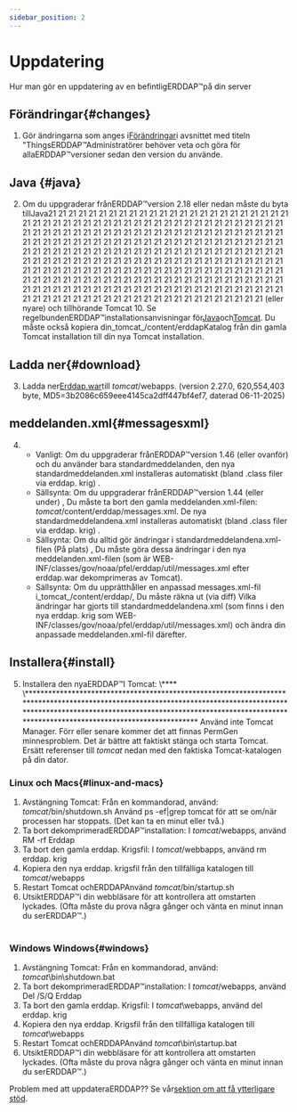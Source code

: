 ```yaml
---
sidebar_position: 2
---
```

# Uppdatering
Hur man gör en uppdatering av en befintligERDDAP™på din server

## Förändringar{#changes} 
1. Gör ändringarna som anges i[Förändringar](/changes)i avsnittet med titeln "ThingsERDDAP™Administratörer behöver veta och göra för allaERDDAP™versioner sedan den version du använde.
     
## Java {#java} 
2. Om du uppgraderar frånERDDAP™version 2.18 eller nedan måste du byta tillJava21 21 21 21 21 21 21 21 21 21 21 21 21 21 21 21 21 21 21 21 21 21 21 21 21 21 21 21 21 21 21 21 21 21 21 21 21 21 21 21 21 21 21 21 21 21 21 21 21 21 21 21 21 21 21 21 21 21 21 21 21 21 21 21 21 21 21 21 21 21 21 21 21 21 21 21 21 21 21 21 21 21 21 21 21 21 21 21 21 21 21 21 21 21 21 21 21 21 21 21 21 21 21 21 21 21 21 21 21 21 21 21 21 21 21 21 21 21 21 21 21 21 21 21 21 21 21 21 21 21 21 21 21 21 21 21 21 21 21 21 21 21 21 21 21 21 21 21 21 21 21 21 21 21 21 21 21 21 21 21 21 21 21 21 21 21 21 21 21 21 21 21 21 21 21 21 21 21 21 21 21 21 21 21 21 21 21 21 21 21 21 21 21 21 21 21 21 21 21 21 21 21 21 21 21 21 21 21 21 21 21 21 21 21 21 21 21 21 21 21 21 21 21 21 21 21 21 21 21 21 21 21 21 21 21 21 21 21 21 21 21 21 21 21 21 21 21 21 21 21 21 21 21 21 21 21 (eller nyare) och tillhörande Tomcat 10. Se regelbundenERDDAP™installationsanvisningar för[Java](/docs/server-admin/deploy-install#java)och[Tomcat](/docs/server-admin/deploy-install#tomcat). Du måste också kopiera din_tomcat_/content/erddapKatalog från din gamla Tomcat installation till din nya Tomcat installation.

## Ladda ner{#download} 
3. Ladda ner[Erddap.war](https://github.com/ERDDAP/erddap/releases/download/v2.27.0/erddap.war)till _tomcat_/webapps.
     (version 2.27.0, 620,554,403 byte, MD5=3b2086c659eee4145ca2dff447bf4ef7, daterad 06-11-2025) 
     
## meddelanden.xml{#messagesxml} 
4. 
    * Vanligt: Om du uppgraderar frånERDDAP™version 1.46 (eller ovanför) och du använder bara standardmeddelanden, den nya standardmeddelanden.xml installeras automatiskt (bland .class filer via erddap. krig) .
         
    * Sällsynta: Om du uppgraderar frånERDDAP™version 1.44 (eller under) ,
Du måste ta bort den gamla meddelanden.xml-filen:
        _tomcat_/content/erddap/messages.xml.
De nya standardmeddelandena.xml installeras automatiskt (bland .class filer via erddap. krig) .
         
    * Sällsynta: Om du alltid gör ändringar i standardmeddelandena.xml-filen (På plats) ,
Du måste göra dessa ändringar i den nya meddelanden.xml-filen (som är
WEB-INF/classes/gov/noaa/pfel/erddap/util/messages.xml efter erddap.war dekomprimeras av Tomcat).
         
    * Sällsynta: Om du upprätthåller en anpassad messages.xml-fil i_tomcat_/content/erddap/,
Du måste räkna ut (via diff) Vilka ändringar har gjorts till standardmeddelandena.xml (som finns i den nya erddap. krig som
WEB-INF/classes/gov/noaa/pfel/erddap/util/messages.xml) och ändra din anpassade meddelanden.xml-fil därefter.
         
## Installera{#install} 
5. Installera den nyaERDDAP™I Tomcat:
\\**** \\******************************************************************************************************************************************************************************************************************************************************** Använd inte Tomcat Manager. Förr eller senare kommer det att finnas PermGen minnesproblem. Det är bättre att faktiskt stänga och starta Tomcat.
Ersätt referenser till _tomcat_ nedan med den faktiska Tomcat-katalogen på din dator.
     
### Linux och Macs{#linux-and-macs} 
1. Avstängning Tomcat: Från en kommandorad, använd: _tomcat_/bin/shutdown.sh
Använd ps -ef|grep tomcat för att se om/när processen har stoppats. (Det kan ta en minut eller två.) 
2. Ta bort dekomprimeradERDDAP™installation: I _tomcat_/webapps, använd
RM -rf Erddap
3. Ta bort den gamla erddap. Krigsfil: I _tomcat_/webbapps, använd rm erddap. krig
4. Kopiera den nya erddap. krigsfil från den tillfälliga katalogen till _tomcat_/webapps
5. Restart Tomcat ochERDDAPAnvänd _tomcat_/bin/startup.sh
6. UtsiktERDDAP™i din webbläsare för att kontrollera att omstarten lyckades.
     (Ofta måste du prova några gånger och vänta en minut innan du serERDDAP™.)   
             
### Windows Windows{#windows} 
1. Avstängning Tomcat: Från en kommandorad, använd: _tomcat_\bin\\shutdown.bat
2. Ta bort dekomprimeradERDDAP™installation: I _tomcat_/webapps, använd
Del /S/Q Erddap
3. Ta bort den gamla erddap. Krigsfil: I _tomcat_\\webapps, använd del erddap. krig
4. Kopiera den nya erddap. Krigsfil från den tillfälliga katalogen till _tomcat_\\webapps
5. Restart Tomcat ochERDDAPAnvänd _tomcat_\bin\\startup.bat
6. UtsiktERDDAP™i din webbläsare för att kontrollera att omstarten lyckades.
     (Ofta måste du prova några gånger och vänta en minut innan du serERDDAP™.) 

Problem med att uppdateraERDDAP?? Se vår[sektion om att få ytterligare stöd](/docs/intro#support).
